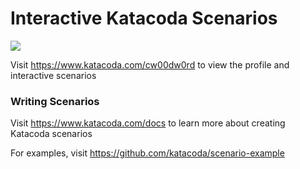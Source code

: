 # Interactive Katacoda Scenarios

[![](http://shields.katacoda.com/katacoda/cw00dw0rd/count.svg)](https://www.katacoda.com/cw00dw0rd "Get your profile on Katacoda.com")

Visit https://www.katacoda.com/cw00dw0rd to view the profile and interactive scenarios

### Writing Scenarios
Visit https://www.katacoda.com/docs to learn more about creating Katacoda scenarios

For examples, visit https://github.com/katacoda/scenario-example
